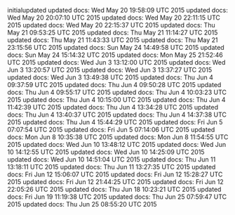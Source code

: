 initialupdated
updated docs: Wed May 20 19:58:09 UTC 2015
updated docs: Wed May 20 20:07:10 UTC 2015
updated docs: Wed May 20 22:11:15 UTC 2015
updated docs: Wed May 20 22:15:37 UTC 2015
updated docs: Thu May 21 09:53:25 UTC 2015
updated docs: Thu May 21 11:14:27 UTC 2015
updated docs: Thu May 21 11:43:33 UTC 2015
updated docs: Thu May 21 23:15:56 UTC 2015
updated docs: Sun May 24 14:49:58 UTC 2015
updated docs: Sun May 24 15:14:32 UTC 2015
updated docs: Mon May 25 21:52:46 UTC 2015
updated docs: Wed Jun 3 13:12:00 UTC 2015
updated docs: Wed Jun 3 13:20:57 UTC 2015
updated docs: Wed Jun 3 13:37:27 UTC 2015
updated docs: Wed Jun 3 13:49:38 UTC 2015
updated docs: Thu Jun 4 09:37:59 UTC 2015
updated docs: Thu Jun 4 09:50:28 UTC 2015
updated docs: Thu Jun 4 09:55:17 UTC 2015
updated docs: Thu Jun 4 10:03:23 UTC 2015
updated docs: Thu Jun 4 10:15:00 UTC 2015
updated docs: Thu Jun 4 11:42:39 UTC 2015
updated docs: Thu Jun 4 13:34:28 UTC 2015
updated docs: Thu Jun 4 13:40:37 UTC 2015
updated docs: Thu Jun 4 14:37:38 UTC 2015
updated docs: Thu Jun 4 15:44:29 UTC 2015
updated docs: Fri Jun 5 07:07:54 UTC 2015
updated docs: Fri Jun 5 07:14:06 UTC 2015
updated docs: Mon Jun 8 10:35:38 UTC 2015
updated docs: Mon Jun 8 11:54:55 UTC 2015
updated docs: Wed Jun 10 13:48:12 UTC 2015
updated docs: Wed Jun 10 14:12:55 UTC 2015
updated docs: Wed Jun 10 14:25:09 UTC 2015
updated docs: Wed Jun 10 14:51:04 UTC 2015
updated docs: Thu Jun 11 13:18:11 UTC 2015
updated docs: Thu Jun 11 13:27:35 UTC 2015
updated docs: Fri Jun 12 15:06:07 UTC 2015
updated docs: Fri Jun 12 15:28:27 UTC 2015
updated docs: Fri Jun 12 21:44:25 UTC 2015
updated docs: Fri Jun 12 22:05:26 UTC 2015
updated docs: Thu Jun 18 10:23:21 UTC 2015
updated docs: Fri Jun 19 11:19:38 UTC 2015
updated docs: Thu Jun 25 07:59:47 UTC 2015
updated docs: Thu Jun 25 08:55:20 UTC 2015

